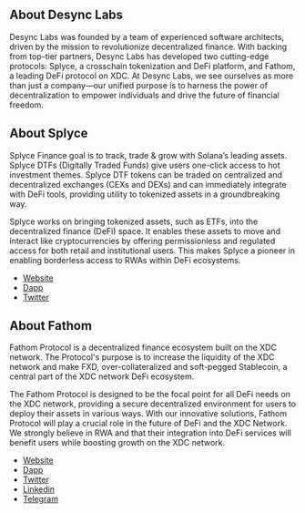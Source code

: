 ## About Desync Labs

Desync Labs was founded by a team of experienced software architects, driven by the mission to revolutionize decentralized finance. With backing from top-tier partners, Desync Labs has developed two cutting-edge protocols: Splyce, a crosschain tokenization and DeFi platform, and Fathom, a leading DeFi protocol on XDC. At Desync Labs, we see ourselves as more than just a company—our unified purpose is to harness the power of decentralization to empower individuals and drive the future of financial freedom.

## About Splyce

Splyce Finance goal is to track,  trade  &  grow  with  Solana’s  leading  assets.
Splyce DTFs (Digitally Traded Funds) give users one-click access to hot investment themes.
Splyce DTF tokens can be traded on centralized and decentralized exchanges (CEXs and DEXs) and can immediately integrate with DeFi tools, providing utility to tokenized assets in a groundbreaking way.

Splyce works on bringing tokenized assets, such as ETFs, into the decentralized finance (DeFi) space. It enables these assets to move and interact like cryptocurrencies by offering permissionless and regulated access for both retail and institutional users.
This makes Splyce a pioneer in enabling borderless access to RWAs within DeFi ecosystems.

- [Website](https://splyce.finance)
- [Dapp](https://app.splyce.finance/)
- [Twitter](https://twitter.com/SplyceFi)

## About Fathom

Fathom Protocol is a decentralized finance ecosystem built on the XDC network. The Protocol's purpose is to increase the liquidity of the XDC network and make FXD, over-collateralized and soft-pegged Stablecoin, a central part of the XDC network DeFi ecosystem.

The Fathom Protocol is designed to be the focal point for all DeFi needs on the XDC network, providing a secure decentralized environment for users to deploy their assets in various ways. With our innovative solutions, Fathom Protocol will play a crucial role in the future of DeFi and the XDC Network. We strongly believe in RWA and that their integration into DeFi services will benefit users while boosting growth on the XDC network.

- [Website](https://fathom.fi)
- [Dapp](https://dapp.fathom.fi/)
- [Twitter](https://twitter.com/Fathom_fi)
- [Linkedin](https://www.linkedin.com/company/fathom-Protocol/)
- [Telegram](https://t.me/fathom_fi)
